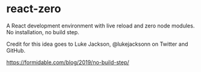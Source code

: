 # react-zero

A React development environment with live reload and zero node modules. No installation, no build step.

Credit for this idea goes to Luke Jackson, @lukejacksonn on Twitter and GitHub.

https://formidable.com/blog/2019/no-build-step/
